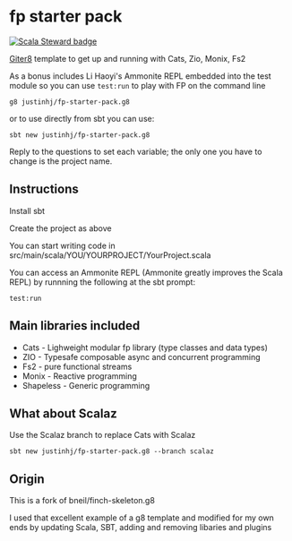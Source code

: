 # fp starter pack 

[![Scala Steward badge](https://img.shields.io/badge/Scala_Steward-helping-blue.svg?style=flat&logo=data:image/png;base64,iVBORw0KGgoAAAANSUhEUgAAAA4AAAAQCAMAAAARSr4IAAAAVFBMVEUAAACHjojlOy5NWlrKzcYRKjGFjIbp293YycuLa3pYY2LSqql4f3pCUFTgSjNodYRmcXUsPD/NTTbjRS+2jomhgnzNc223cGvZS0HaSD0XLjbaSjElhIr+AAAAAXRSTlMAQObYZgAAAHlJREFUCNdNyosOwyAIhWHAQS1Vt7a77/3fcxxdmv0xwmckutAR1nkm4ggbyEcg/wWmlGLDAA3oL50xi6fk5ffZ3E2E3QfZDCcCN2YtbEWZt+Drc6u6rlqv7Uk0LdKqqr5rk2UCRXOk0vmQKGfc94nOJyQjouF9H/wCc9gECEYfONoAAAAASUVORK5CYII=)](https://scala-steward.org)

[Giter8](http://www.foundweekends.org/giter8/) template to get up and running with Cats, Zio, Monix, Fs2

As a bonus includes Li Haoyi's Ammonite REPL embedded into the test module so you can use `test:run` to play with FP on the command line 

```
g8 justinhj/fp-starter-pack.g8
```

or to use directly from sbt you can use:

`sbt new justinhj/fp-starter-pack.g8`

Reply to the questions to set each variable; the only one you have to change is the project name.

## Instructions

Install sbt

Create the project as above

You can start writing code in src/main/scala/YOU/YOURPROJECT/YourProject.scala

You can access an Ammonite REPL (Ammonite greatly improves the Scala REPL) by runnning the following at the sbt prompt: 

`test:run` 

## Main libraries included 

* Cats - Lighweight modular fp library (type classes and data types)
* ZIO - Typesafe composable async and concurrent programming  
* Fs2 - pure functional streams
* Monix - Reactive programming
* Shapeless - Generic programming

## What about Scalaz

Use the Scalaz branch to replace Cats with Scalaz

`sbt new justinhj/fp-starter-pack.g8 --branch scalaz`

## Origin

This is a fork of bneil/finch-skeleton.g8 

I used that excellent example of a g8 template and modified for my own ends by updating Scala, SBT, adding and removing libaries and plugins

